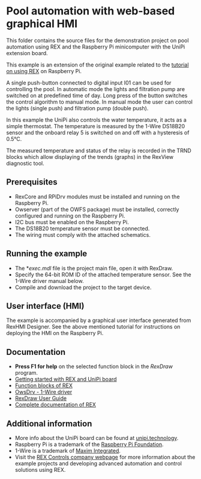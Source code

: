 ﻿Pool automation with web-based graphical HMI 
============================================

This folder contains the source files for the demonstration project on pool 
automation using REX and the Raspberry Pi minicomputer with 
the UniPi extension board.

This example is an extension of the original example related to the 
[tutorial on using REX](http://www.rexcontrols.com/articles/getting-started-with-rex-on-raspberry-pi)
on Raspberry Pi.

A single push-button connected to digital input I01 can be used for controlling 
the pool. In automatic mode the lights and filtration pump are switched on at 
predefined time of day. Long press of the button switches the control algorithm 
to manual mode. In manual mode the user can control the lights (single push) and 
filtration pump (double push).

In this example the UniPi also controls the water temperature, it acts as a 
simple thermostat. The temperature is measured by the 1-Wire DS18B20 sensor and 
the onboard relay 5 is switched on and off with a hysteresis of 0.5°C.

The measured temperature and status of the relay is recorded in the TRND blocks
which allow displaying of the trends (graphs) in the RexView diagnostic tool. 

## Prerequisites ##

- RexCore and RPiDrv modules must be installed and running on the Raspberry Pi.
- Owserver (part of the OWFS package) must be installed, correctly configured and running on the Raspberry Pi.
- I2C bus must be enabled on the Raspberry Pi.
- The DS18B20 temperature sensor must be connected.
- The wiring must comply with the attached schematics. 

## Running the example ##

- The **exec.mdl* file is the project main file, open it with RexDraw.
- Specify the 64-bit ROM ID of the attached temperature sensor. See the 1-Wire driver manual below.
- Compile and download the project to the target device.

## User interface (HMI) ##

The example is accompanied by a graphical user interface generated from RexHMI Designer. See the above mentioned tutorial for instructions on 
deploying the HMI on the Raspberry Pi.

## Documentation ##

- **Press F1 for help** on the selected function block in the *RexDraw* program.
- [Getting started with REX and UniPi board](https://www.rexcontrols.com/media/2.50.5/doc/ENGLISH/MANUALS/RexGettingStarted/RexGettingStarted_UniPi_ENG.html)
- [Function blocks of REX](https://www.rexcontrols.com/media/2.50.5/doc/ENGLISH/MANUALS/BRef/BRef_ENG.html)
- [OwsDrv - 1-Wire driver](https://www.rexcontrols.com/media/2.50.5/doc/ENGLISH/MANUALS/OwsDrv/OwsDrv_ENG.html)
- [RexDraw User Guide](https://www.rexcontrols.com/media/2.50.5/doc/ENGLISH/MANUALS/RexDraw/RexDraw_ENG.html)
- [Complete documentation of REX](http://www.rexcontrols.com/documentation-and-support)

## Additional information ##

- More info about the UniPi board can be found at [unipi.technology](http://www.unipi.technology).
- Raspberry Pi is a trademark of the [Raspberry Pi Foundation](http://www.raspberrypi.org).
- 1-Wire is a trademark of [Maxim Integrated](http://www.maxim-ic.com).
- Visit the [REX Controls company webpage](http://www.rexcontrols.com) 
for more information about the example projects and developing advanced 
automation and control solutions using REX.